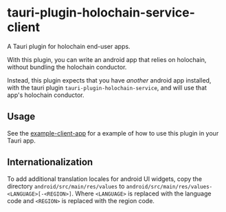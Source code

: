 # tauri-plugin-holochain-service-client

A Tauri plugin for holochain end-user apps.

With this plugin, you can write an android app that relies on holochain,
without bundling the holochain conductor.

Instead, this plugin expects that you have *another* android app installed,
with the tauri plugin `tauri-plugin-holochain-service`,
and will use that app's holochain conductor.

## Usage

See the [example-client-app](../../apps/example-client-app/src-tauri/src/lib.rs) for a example of how to use this plugin in your Tauri app.

## Internationalization

To add additional translation locales for android UI widgets, copy the directory `android/src/main/res/values` to `android/src/main/res/values-<LANGUAGE>[-<REGION>]`. Where `<LANGUAGE>` is replaced with the language code and `<REGION>` is replaced with the region code.
